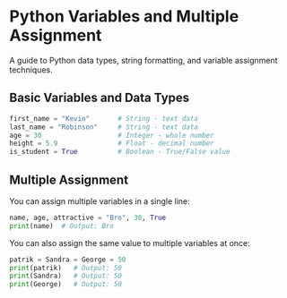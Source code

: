 # Python Variables and Multiple Assignment

A guide to Python data types, string formatting, and variable assignment techniques.

## Basic Variables and Data Types

```python
first_name = "Kevin"       # String - text data
last_name = "Robinson"     # String - text data
age = 30                   # Integer - whole number
height = 5.9               # Float - decimal number
is_student = True          # Boolean - True/False value
```

## Multiple Assignment

You can assign multiple variables in a single line:

```python
name, age, attractive = "Bro", 30, True
print(name)  # Output: Bro
```

You can also assign the same value to multiple variables at once:

```python
patrik = Sandra = George = 50
print(patrik)   # Output: 50
print(Sandra)   # Output: 50
print(George)   # Output: 50
```